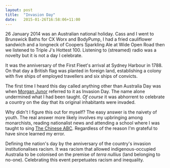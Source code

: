```yaml
---
layout: post
title:  "Invasion Day"
date:   2015-01-26T16:58:06+11:00
---
```


26 January 2014 was an Australian national holiday.
Cass and I went to Brunswick Baths for CX Worx and BodyPump, I had a fried cauliflower sandwich and a longneck of Coopers Sparkling Ale at Wide Open Road then we listened to Triple J's Hottest 100.
Listening to (streamed) radio was a novelty but it is not a day I celebrate.

It was the anniversary of the First Fleet's arrival at Sydney Harbour in 1788.
On that day a British flag was planted in foreign land, establishing a colony with five ships of employed travellers and six ships of convicts.

The first time I heard this day called anything other than Australia Day was when [Morgan Junor][] referred to it as Invasion Day.
The name alone undermined what I had been taught.
*Of course* it was abhorrent to celebrate a country on the day that its original inhabitants were invaded.

[Morgan Junor]: http://insomnius.org

Why didn't I figure this out for myself?
The easy answer is the naivety of youth.
The real answer more likely involves my upbringing among monarchists, reading nationalist news and attending a school where I was taught to sing [The Chinese ABC][].
Regardless of the reason I'm grateful to have since learned my error.

[The Chinese ABC]: https://soundcloud.com/snowdoguk/the-chinese-abc

Defining the nation's day by the anniversary of the country's invasion institutionalises racism.
It was racism that allowed indigenous-occupied Australia to be colonised on the premise of *terra nullius* (land belonging to no-one).
Celebrating this event perpetuates racism and inequality.
